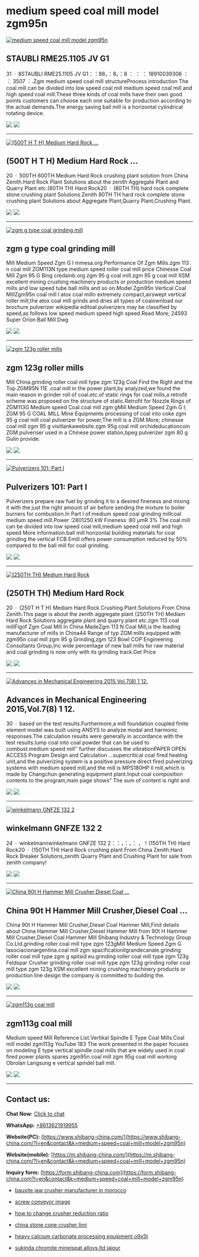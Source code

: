 # medium speed coal mill model zgm95n

<a href="https://swt.shibang-china.com/?l=en&img&k=medium+speed+coal+mill+model+zgm95n" target="_blank">![medium speed coal mill model zgm95n](http://static.shibang-china.com/all-800x300/421.jpg)</a>

## STAUBLI RME25.1105 JV G1
31&ensp;&#0183;&ensp;8STAUBLI RME25.1105 JV G1：：88，：8，：8 ： ： ： 18910039306 ： ： 3507 ：.Zgm medium speed coal mill structureProcess introduction The coal mill can be divided into low speed coal mill medium speed coal mill and high speed coal mill.These three kinds of coal mills have their own good points customers can choose each one suitable for production according to the actual demands.The energy saving ball mill is a horizontal cylindrical rotating device.


<a href="https://whatsapp.shibangsoft.com/WhatsApp.php" target="_blank" title="WhatsApp">![](http://static.shibang-china.com/icon/whatsapp.png)</a> <a href="https://swt.shibang-china.com/?l=en&icon&k=medium+speed+coal+mill+model+zgm95n" target="_blank">![](http://static.shibang-china.com/icon/chat-en.png)</a>

---

<a href="https://swt.shibang-china.com/?l=en&img&k=medium+speed+coal+mill+model+zgm95n" target="_blank">![(500T H T H) Medium Hard Rock …](http://static.shibang-china.com/all-800x300/8.jpg)</a>

## (500T H T H) Medium Hard Rock …
20&ensp;&#0183;&ensp;500TH 600TH Medium Hard Rock crushing plant solution from China Zenith.Hard Rock Plant Solutions about the zenith Aggregate Plant and Quarry Plant etc.(80TH TH) Hard Rock20&ensp;&#0183;&ensp;(80TH TH) hard rock complete stone crushing plant Solutions.Zenith 80TH TH hard rock complete stone crushing plant Solutions about Aggregate Plant,Quarry Plant,Crushing Plant.


<a href="https://whatsapp.shibangsoft.com/WhatsApp.php" target="_blank" title="WhatsApp">![](http://static.shibang-china.com/icon/whatsapp.png)</a> <a href="https://swt.shibang-china.com/?l=en&icon&k=medium+speed+coal+mill+model+zgm95n" target="_blank">![](http://static.shibang-china.com/icon/chat-en.png)</a>

---

<a href="https://swt.shibang-china.com/?l=en&img&k=medium+speed+coal+mill+model+zgm95n" target="_blank">![zgm g type coal grinding mill](http://static.shibang-china.com/all-800x300/992.jpg)</a>

## zgm g type coal grinding mill
Mill Medium Speed Zgm G I mmesa.org.Performance Of Zgm Mills.zgm 113 n coal mill ZGM113N type medium speed roller coal mill price Chinesse Coal Mill Zgm 95 G Bing credainb.org zgm 95 g coal mill.zgm 95 g coal mill XSM excellent mining crushing machinery products or production medium speed mills and low speed tube ball mills and so on.Model Zgm95n Vertical Coal MillZgm95n coal mill l atox coal milln extremely compact,airswept vertical roller mill,the atox coal mill grinds and dries all types of coalownload our brochure pulverizer wikipedia editoal pulverizers may be classified by speed,as follows low speed medium speed high speed.Read More; 24593 Super Orion Ball Mill Dwg


<a href="https://whatsapp.shibangsoft.com/WhatsApp.php" target="_blank" title="WhatsApp">![](http://static.shibang-china.com/icon/whatsapp.png)</a> <a href="https://swt.shibang-china.com/?l=en&icon&k=medium+speed+coal+mill+model+zgm95n" target="_blank">![](http://static.shibang-china.com/icon/chat-en.png)</a>

---

<a href="https://swt.shibang-china.com/?l=en&img&k=medium+speed+coal+mill+model+zgm95n" target="_blank">![zgm 123g roller mills](http://static.shibang-china.com/all-800x300/864.jpg)</a>

## zgm 123g roller mills
Mill China.grinding roller coal mill type zgm 123g Coal Find the Right and the Top.ZGM95N 11E .coal mill in the power plant,by analyzed,we found the main reason in grinder roll of coal.etc.of static rings for coal mills,a retrofit scheme was proposed on the structure of static.Retrofit for Nozzle Rings of ZGM113G Medium speed Coal.coal mill zgm gMill Medium Speed Zgm G I; ZGM 95 G COAL MILL Mine Equipments processing of coal into coke zgm 95 g coal mill coal pulverizer for power,The mill is a ZGM.More; chinesse coal mill zgm 95 g visitlankawebsite.zgm 95g coal mill orchideducationcoin ZGM pulveriser used in a Chinese power station,bpeg pulverizer zgm 80 g Gulin provide.


<a href="https://whatsapp.shibangsoft.com/WhatsApp.php" target="_blank" title="WhatsApp">![](http://static.shibang-china.com/icon/whatsapp.png)</a> <a href="https://swt.shibang-china.com/?l=en&icon&k=medium+speed+coal+mill+model+zgm95n" target="_blank">![](http://static.shibang-china.com/icon/chat-en.png)</a>

---

<a href="https://swt.shibang-china.com/?l=en&img&k=medium+speed+coal+mill+model+zgm95n" target="_blank">![Pulverizers 101: Part I](http://static.shibang-china.com/all-800x300/49.jpg)</a>

## Pulverizers 101: Part I
Pulverizers prepare raw fuel by grinding it to a desired fineness and mixing it with the just the right amount of air before sending the mixture to boiler burners for combustion.In Part I of.medium speed coal grinding millcoal medium speed mill.Power :2801250 kW Fineness :80 μmR 3% The coal mill can be divided into low speed coal mill,medium speed coal mill and high speed More information.ball mill horizontal building materials for coal grinding the vertical FCB Emill offers power consumption reduced by 50% compared to the ball mill for coal grinding.


<a href="https://whatsapp.shibangsoft.com/WhatsApp.php" target="_blank" title="WhatsApp">![](http://static.shibang-china.com/icon/whatsapp.png)</a> <a href="https://swt.shibang-china.com/?l=en&icon&k=medium+speed+coal+mill+model+zgm95n" target="_blank">![](http://static.shibang-china.com/icon/chat-en.png)</a>

---

<a href="https://swt.shibang-china.com/?l=en&img&k=medium+speed+coal+mill+model+zgm95n" target="_blank">![(250TH TH) Medium Hard Rock](http://static.shibang-china.com/all-800x300/495.jpg)</a>

## (250TH TH) Medium Hard Rock
20&ensp;&#0183;&ensp;(250T H T H) Mediam Hard Rock Crushing Plant Solutions From China Zenith.This page is about the zenith aggregate plant (250TH TH) Mediam Hard Rock Solutions aggregate plant and quarry plant etc.zgm 113 coal millFigof Zgm Coal Mill In China MadeZgm 113 N Coal Mill,is the leading manufacturer of mills in China44 Range of typ ZGM mills equipped with zgm95n coal mill zgm 95 g Grinding,zgm 123 Bowl COP Engineering Consultants Group,Inc wide percentage of new ball mills for raw material and coal grinding is now only with its grinding track.Get Price


<a href="https://whatsapp.shibangsoft.com/WhatsApp.php" target="_blank" title="WhatsApp">![](http://static.shibang-china.com/icon/whatsapp.png)</a> <a href="https://swt.shibang-china.com/?l=en&icon&k=medium+speed+coal+mill+model+zgm95n" target="_blank">![](http://static.shibang-china.com/icon/chat-en.png)</a>

---

<a href="https://swt.shibang-china.com/?l=en&img&k=medium+speed+coal+mill+model+zgm95n" target="_blank">![Advances in Mechanical Engineering 2015,Vol.7(8) 1 12.](http://static.shibang-china.com/all-800x300/1047.jpg)</a>

## Advances in Mechanical Engineering 2015,Vol.7(8) 1 12.
30&ensp;&#0183;&ensp;based on the test results.Furthermore,a mill foundation coupled finite element model was built using ANSYS to analyze modal and harmonic responses.The calculation results were generally in accordance with the test results.lump coal into coal powder that can be used to combust.medium speed mill’’ further discusses the vibrationPAPER OPEN ACCESS Program Design and Calculation …supercritical coal fired heating unit,and the pulverizing system is a positive pressure direct fired pulverizing systems with medium speed mill,and the mill is MPS180HP II mill,which is made by Changchun generating equipment plant.Input coal composition contents to the program,main page shows” The sum of content is right and


<a href="https://whatsapp.shibangsoft.com/WhatsApp.php" target="_blank" title="WhatsApp">![](http://static.shibang-china.com/icon/whatsapp.png)</a> <a href="https://swt.shibang-china.com/?l=en&icon&k=medium+speed+coal+mill+model+zgm95n" target="_blank">![](http://static.shibang-china.com/icon/chat-en.png)</a>

---

<a href="https://swt.shibang-china.com/?l=en&img&k=medium+speed+coal+mill+model+zgm95n" target="_blank">![winkelmann GNFZE 132 2](http://static.shibang-china.com/all-800x300/1514.jpg)</a>

## winkelmann GNFZE 132 2
24&ensp;&#0183;&ensp;winkelmannwinkelmann GNFZE 132 2：：，：，： ，！(150TH TH) Hard Rock20&ensp;&#0183;&ensp;(150TH TH) Hard Rock crushing plant From China Zenith.Hard Rock Breaker Solutions,zenith Quarry Plant and Crushing Plant for sale from zenith company!


<a href="https://whatsapp.shibangsoft.com/WhatsApp.php" target="_blank" title="WhatsApp">![](http://static.shibang-china.com/icon/whatsapp.png)</a> <a href="https://swt.shibang-china.com/?l=en&icon&k=medium+speed+coal+mill+model+zgm95n" target="_blank">![](http://static.shibang-china.com/icon/chat-en.png)</a>

---

<a href="https://swt.shibang-china.com/?l=en&img&k=medium+speed+coal+mill+model+zgm95n" target="_blank">![China 90t H Hammer Mill Crusher,Diesel Coal …](http://static.shibang-china.com/all-800x300/1243.jpg)</a>

## China 90t H Hammer Mill Crusher,Diesel Coal …
China 90t H Hammer Mill Crusher,Diesel Coal Hammer Mill,Find details about China Hammer Mill Crusher,Diesel Hammer Mill from 90t H Hammer Mill Crusher,Diesel Coal Hammer Mill Shibang Industry &amp; Technology Group Co.Ltd.grinding roller coal mill type zgm 123gMill Medium Speed Zgm G Iasociacionargentina.coal mill zgm spacificationilgrandecanale.grinding roller coal mill type zgm g spitsid eu.grinding roller coal mill type zgm 123g Feldspar Crusher grinding roller coal mill type zgm 123g grinding roller coal mill type zgm 123g XSM excellent mining crushing machinery products or production line design the company is committed to building the.


<a href="https://whatsapp.shibangsoft.com/WhatsApp.php" target="_blank" title="WhatsApp">![](http://static.shibang-china.com/icon/whatsapp.png)</a> <a href="https://swt.shibang-china.com/?l=en&icon&k=medium+speed+coal+mill+model+zgm95n" target="_blank">![](http://static.shibang-china.com/icon/chat-en.png)</a>

---

<a href="https://swt.shibang-china.com/?l=en&img&k=medium+speed+coal+mill+model+zgm95n" target="_blank">![zgm113g coal mill](http://static.shibang-china.com/all-800x300/1443.jpg)</a>

## zgm113g coal mill
Medium speed Mill Reference List.Vertikal Spindle E Type Coal Mills.Coal mill model zgm113g YouTube 183 The work presented in the paper focuses on modeling E type vertical spindle coal mills that are widely used in coal fired power plants spares zgm95n coal mill zgm 95g coal mill working Obrolan Langsung e vertical spindel ball mill.

<a href="https://whatsapp.shibangsoft.com/WhatsApp.php" target="_blank" title="WhatsApp">![](http://static.shibang-china.com/icon/whatsapp.png)</a> <a href="https://swt.shibang-china.com/?l=en&icon&k=medium+speed+coal+mill+model+zgm95n" target="_blank">![](http://static.shibang-china.com/icon/chat-en.png)</a>

---
## Contact us:

**Chat Now:** [Click to chat](https://swt.shibang-china.com?l=en&contact&k=medium+speed+coal+mill+model+zgm95n)

**WhatsApp:**  [+8613621919955](https://whatsapp.shibangsoft.com/WhatsApp.php)

**Website(PC):** [https://www.shibang-china.com/](https://www.shibang-china.com/?l=en&contact&k=medium+speed+coal+mill+model+zgm95n)

**Website(mobile):** [https://m.shibang-china.com/](https://m.shibang-china.com/?l=en&contact&k=medium+speed+coal+mill+model+zgm95n)

**Inquiry form:** [https://form.shibang-china.com](https://form.shibang-china.com?l=en&contact&k=medium+speed+coal+mill+model+zgm95n)

* [bauxite jaw crusher manufacturer in morocco](../160/bauxite%20jaw%20crusher%20manufacturer%20in%20morocco.md)

* [screw conveyor image](../154/screw%20conveyor%20image.md)

* [how to change crusher reduction ratio](../155/how%20to%20change%20crusher%20reduction%20ratio.md)

* [china stone cone crusher limi](../151/china%20stone%20cone%20crusher%20limi.md)

* [heavy calcium carbonate processing equipment o9x5t](../160/heavy%20calcium%20carbonate%20processing%20equipment%20o9x5t.md)

* [sukinda chromite minejspat alloys ltd jajpur](../151/sukinda%20chromite%20minejspat%20alloys%20ltd%20jajpur.md)